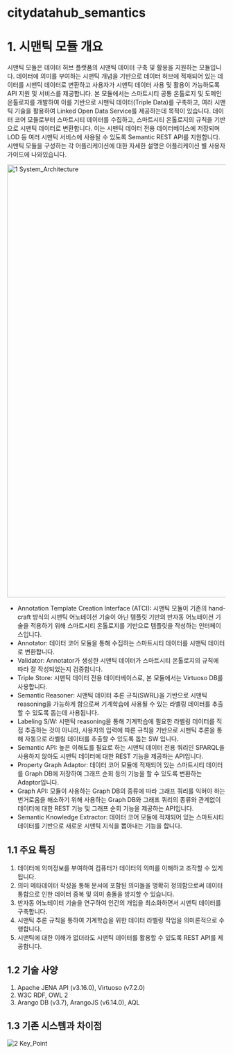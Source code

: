 # citydatahub_semantics

# 1. 시맨틱 모듈 개요

시맨틱 모듈은 데이터 허브 플랫폼의 시맨틱 데이터 구축 및 활용을 지원하는 모듈입니다. 데이터에 의미를 부여하는 시맨틱 개념을 기반으로 데이터 허브에 적재되어 있는 데이터를 시맨틱 데이터로 변환하고 사용자가 시맨틱 데이터 사용 및 활용이 가능하도록 API 지원 및 서비스를 제공합니다. 본 모듈에서는 스마트시티 공통 온톨로지 및 도메인 온톨로지를 개발하여 이를 기반으로 시맨틱 데이터(Triple Data)를 구축하고, 여러 시맨틱 기술을 활용하여 Linked Open Data Service를 제공하는데 목적이 있습니다. 데이터 코어 모듈로부터 스마트시티 데이터를 수집하고, 스마트시티 온톨로지의 규칙을 기반으로 시맨틱 데이터로 변환합니다. 이는 시맨틱 데이터 전용 데이터베이스에 저장되며 LOD 등 여러 시맨틱 서비스에 사용될 수 있도록 Semantic REST API를 지원합니다. 시맨틱 모듈을 구성하는 각 어플리케이션에 대한 자세한 설명은 어플리케이션 별 사용자 가이드에 나와있습니다.

<img width="995" alt="1 System_Architecture" src="https://user-images.githubusercontent.com/45223057/162766623-24c74ac5-497e-4a5a-b61d-57a2188d2f0c.png">

- Annotation Template Creation Interface (ATCI): 시맨틱 모듈이 기존의 hand-craft 방식의 시맨틱 어노테이션 기술이 아닌 템플릿 기반의 반자동 어노테이션 기술을 적용하기 위해 스마트시티 온톨로지를 기반으로 템플릿을 작성하는 인터페이스입니다.
- Annotator: 데이터 코어 모듈을 통해 수집하는 스마트시티 데이터를 시맨틱 데이터로 변환합니다.
- Validator: Annotator가 생성한 시맨틱 데이터가 스마트시티 온톨로지의 규칙에 따라 잘 작성되었는지 검증합니다.
- Triple Store: 시맨틱 데이터 전용 데이터베이스로, 본 모듈에서는 Virtuoso DB를 사용합니다.
- Semantic Reasoner: 시맨틱 데이터 추론 규칙(SWRL)을 기반으로 시맨틱 reasoning을 가능하게 함으로써 기계학습에 사용될 수 있는 라벨링 데이터를 추출할 수 있도록 돕는데 사용됩니다.
- Labeling S/W: 시맨틱 reasoning을 통해 기계학습에 필요한 라벨링 데이터를 직접 추출하는 것이 아니라, 사용자의 입력에 따른 규칙을 기반으로 시맨틱 추론을 통해 자동으로 라벨링 데이터를 추출할 수 있도록 돕는 SW 입니다.
- Semantic API: 높은 이해도를 필요로 하는 시맨틱 데이터 전용 쿼리인 SPARQL을 사용하지 않아도 시맨틱 데이터에 대한 REST 기능을 제공하는 API입니다.
- Property Graph Adaptor: 데이터 코어 모듈에 적재되어 있는 스마트시티 데이터를 Graph DB에 저장하여 그래프 순회 등의 기능을 할 수 있도록 변환하는 Adaptor입니다.
- Graph API: 모듈이 사용하는 Graph DB의 종류에 따라 그래프 쿼리를 익혀야 하는 번거로움을 해소하기 위해 사용하는 Graph DB와 그래프 쿼리의 종류와 관계없이 데이터에 대한 REST 기능 및 그래프 순회 기능을 제공하는 API입니다.
- Semantic Knowledge Extractor: 데이터 코어 모듈에 적재되어 있는 스마트시티 데이터를 기반으로 새로운 시맨틱 지식을 뽑아내는 기능을 합니다.

## 1.1 주요 특징

1. 데이터에 의미정보를 부여하여 컴퓨터가 데이터의 의미를 이해하고 조작할 수 있게 됩니다.
2. 의미 메타데이터 작성을 통해 문서에 포함된 의미들을 명확히 정의함으로써 데이터 통합으로 인한 데이터 중복 및 의미 충돌을 방지할 수 있습니다.
3. 반자동 어노테이터 기술을 연구하여 인간의 개입을 최소화하면서 시맨틱 데이터를 구축합니다.
4. 시맨틱 추론 규칙을 통하여 기계학습을 위한 데이터 라벨링 작업을 의미론적으로 수행합니다.
5. 시맨틱에 대한 이해가 없더라도 시맨틱 데이터를 활용할 수 있도록 REST API를 제공합니다.



## 1.2 기술 사양

1. Apache JENA API (v3.16.0), Virtuoso (v7.2.0)
2. W3C RDF, OWL 2
3. Arango DB (v3.7), ArangoJS (v6.14.0), AQL



## 1.3 기존 시스템과 차이점

![2 Key_Point](https://user-images.githubusercontent.com/45223057/162761539-170b5a8a-e8e1-4990-9b49-a04f8189be63.png)
